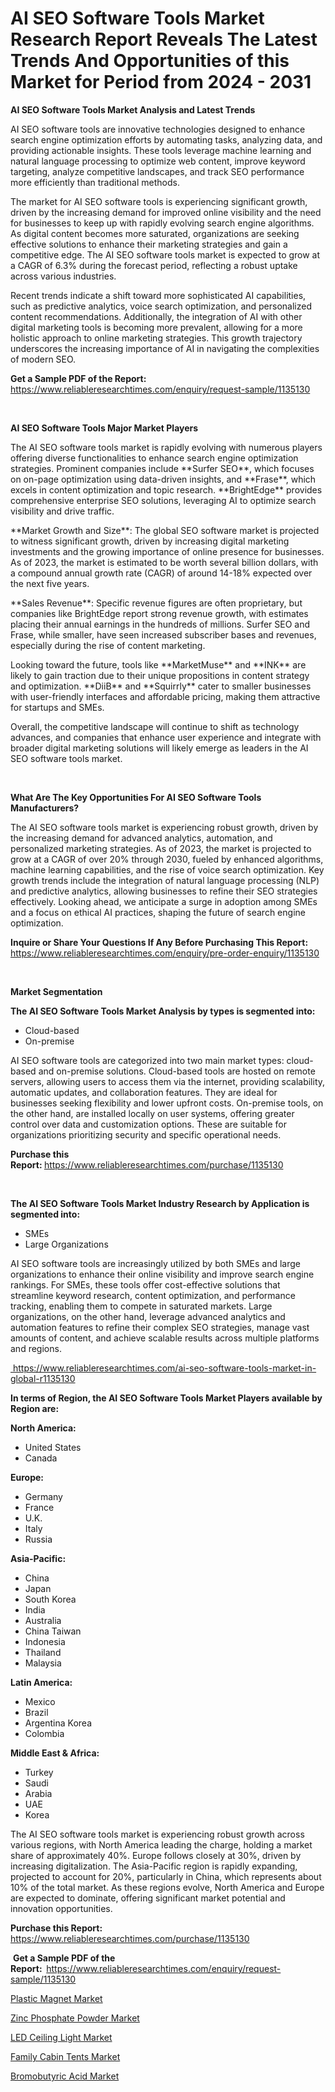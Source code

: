 <p><h1>AI SEO Software Tools Market Research Report Reveals The Latest Trends And Opportunities of this Market for Period from 2024 - 2031</h1></p><p><strong>AI SEO Software Tools Market Analysis and Latest Trends</strong></p>
<p><p>AI SEO software tools are innovative technologies designed to enhance search engine optimization efforts by automating tasks, analyzing data, and providing actionable insights. These tools leverage machine learning and natural language processing to optimize web content, improve keyword targeting, analyze competitive landscapes, and track SEO performance more efficiently than traditional methods.</p><p>The market for AI SEO software tools is experiencing significant growth, driven by the increasing demand for improved online visibility and the need for businesses to keep up with rapidly evolving search engine algorithms. As digital content becomes more saturated, organizations are seeking effective solutions to enhance their marketing strategies and gain a competitive edge. The AI SEO software tools market is expected to grow at a CAGR of 6.3% during the forecast period, reflecting a robust uptake across various industries.</p><p>Recent trends indicate a shift toward more sophisticated AI capabilities, such as predictive analytics, voice search optimization, and personalized content recommendations. Additionally, the integration of AI with other digital marketing tools is becoming more prevalent, allowing for a more holistic approach to online marketing strategies. This growth trajectory underscores the increasing importance of AI in navigating the complexities of modern SEO.</p></p>
<p><strong>Get a Sample PDF of the Report:&nbsp;</strong> <a href="https://www.reliableresearchtimes.com/enquiry/request-sample/1135130?utm_campaign=1510&utm_medium=2&utm_source=Github&utm_content=ia&utm_term=09102024&utm_id=ai-seo-software-tools">https://www.reliableresearchtimes.com/enquiry/request-sample/1135130</a></p>
<p>&nbsp;</p>
<p><strong>AI SEO Software Tools Major Market Players</strong></p>
<p><p>The AI SEO software tools market is rapidly evolving with numerous players offering diverse functionalities to enhance search engine optimization strategies. Prominent companies include **Surfer SEO**, which focuses on on-page optimization using data-driven insights, and **Frase**, which excels in content optimization and topic research. **BrightEdge** provides comprehensive enterprise SEO solutions, leveraging AI to optimize search visibility and drive traffic.</p><p>**Market Growth and Size**: The global SEO software market is projected to witness significant growth, driven by increasing digital marketing investments and the growing importance of online presence for businesses. As of 2023, the market is estimated to be worth several billion dollars, with a compound annual growth rate (CAGR) of around 14-18% expected over the next five years.</p><p>**Sales Revenue**: Specific revenue figures are often proprietary, but companies like BrightEdge report strong revenue growth, with estimates placing their annual earnings in the hundreds of millions. Surfer SEO and Frase, while smaller, have seen increased subscriber bases and revenues, especially during the rise of content marketing.</p><p>Looking toward the future, tools like **MarketMuse** and **INK** are likely to gain traction due to their unique propositions in content strategy and optimization. **DiiB** and **Squirrly** cater to smaller businesses with user-friendly interfaces and affordable pricing, making them attractive for startups and SMEs.</p><p>Overall, the competitive landscape will continue to shift as technology advances, and companies that enhance user experience and integrate with broader digital marketing solutions will likely emerge as leaders in the AI SEO software tools market.</p></p>
<p>&nbsp;</p>
<p><strong>What Are The Key Opportunities For AI SEO Software Tools Manufacturers?</strong></p>
<p><p>The AI SEO software tools market is experiencing robust growth, driven by the increasing demand for advanced analytics, automation, and personalized marketing strategies. As of 2023, the market is projected to grow at a CAGR of over 20% through 2030, fueled by enhanced algorithms, machine learning capabilities, and the rise of voice search optimization. Key growth trends include the integration of natural language processing (NLP) and predictive analytics, allowing businesses to refine their SEO strategies effectively. Looking ahead, we anticipate a surge in adoption among SMEs and a focus on ethical AI practices, shaping the future of search engine optimization.</p></p>
<p><strong>Inquire or Share Your Questions If Any Before Purchasing This Report:</strong> <a href="https://www.reliableresearchtimes.com/enquiry/pre-order-enquiry/1135130?utm_campaign=1510&utm_medium=2&utm_source=Github&utm_content=ia&utm_term=09102024&utm_id=ai-seo-software-tools">https://www.reliableresearchtimes.com/enquiry/pre-order-enquiry/1135130</a></p>
<p>&nbsp;</p>
<p><strong>Market Segmentation</strong></p>
<p><strong>The AI SEO Software Tools Market Analysis by types is segmented into:</strong></p>
<p><ul><li>Cloud-based</li><li>On-premise</li></ul></p>
<p><p>AI SEO software tools are categorized into two main market types: cloud-based and on-premise solutions. Cloud-based tools are hosted on remote servers, allowing users to access them via the internet, providing scalability, automatic updates, and collaboration features. They are ideal for businesses seeking flexibility and lower upfront costs. On-premise tools, on the other hand, are installed locally on user systems, offering greater control over data and customization options. These are suitable for organizations prioritizing security and specific operational needs.</p></p>
<p><strong>Purchase this Report:&nbsp;</strong><a href="https://www.reliableresearchtimes.com/purchase/1135130?utm_campaign=1510&utm_medium=2&utm_source=Github&utm_content=ia&utm_term=09102024&utm_id=ai-seo-software-tools">https://www.reliableresearchtimes.com/purchase/1135130</a></p>
<p>&nbsp;</p>
<p><strong>The AI SEO Software Tools Market Industry Research by Application is segmented into:</strong></p>
<p><ul><li>SMEs</li><li>Large Organizations</li></ul></p>
<p><p>AI SEO software tools are increasingly utilized by both SMEs and large organizations to enhance their online visibility and improve search engine rankings. For SMEs, these tools offer cost-effective solutions that streamline keyword research, content optimization, and performance tracking, enabling them to compete in saturated markets. Large organizations, on the other hand, leverage advanced analytics and automation features to refine their complex SEO strategies, manage vast amounts of content, and achieve scalable results across multiple platforms and regions.</p></p>
<p><a href="https://www.reliableresearchtimes.com/ai-seo-software-tools-market-in-global-r1135130?utm_campaign=1510&utm_medium=2&utm_source=Github&utm_content=ia&utm_term=09102024&utm_id=ai-seo-software-tools">&nbsp;https://www.reliableresearchtimes.com/ai-seo-software-tools-market-in-global-r1135130</a></p>
<p><strong>In terms of Region, the AI SEO Software Tools Market Players available by Region are:</strong></p>
<p>
    <p> <strong> North America: </strong>
        <ul>
            <li>United States</li>
            <li>Canada</li>
        </ul>
        </p> 
    <p> <strong> Europe: </strong>
        <ul>
            <li>Germany</li>
            <li>France</li>
            <li>U.K.</li>
            <li>Italy</li>
            <li>Russia</li>
        </ul>
        </p> 
    <p> <strong> Asia-Pacific: </strong>
        <ul>
            <li>China</li>
            <li>Japan</li>
            <li>South Korea</li>
            <li>India</li>
            <li>Australia</li>
            <li>China Taiwan</li>
            <li>Indonesia</li>
            <li>Thailand</li>
            <li>Malaysia</li>
        </ul>
        </p> 
    <p> <strong> Latin America: </strong>
        <ul>
            <li>Mexico</li>
            <li>Brazil</li>
            <li>Argentina Korea</li>
            <li>Colombia</li>
        </ul>
        </p> 
    <p> <strong> Middle East & Africa: </strong>
        <ul>
            <li>Turkey</li>
            <li>Saudi</li>
            <li>Arabia</li>
            <li>UAE</li>
            <li>Korea</li>
        </ul>
    </p>
    </p>
<p><p>The AI SEO software tools market is experiencing robust growth across various regions, with North America leading the charge, holding a market share of approximately 40%. Europe follows closely at 30%, driven by increasing digitalization. The Asia-Pacific region is rapidly expanding, projected to account for 20%, particularly in China, which represents about 10% of the total market. As these regions evolve, North America and Europe are expected to dominate, offering significant market potential and innovation opportunities.</p></p>
<p><strong>Purchase this Report: </strong><a href="https://www.reliableresearchtimes.com/purchase/1135130?utm_campaign=1510&utm_medium=2&utm_source=Github&utm_content=ia&utm_term=09102024&utm_id=ai-seo-software-tools">https://www.reliableresearchtimes.com/purchase/1135130</a></p>
<p>&nbsp;<strong>Get a Sample PDF of the Report:&nbsp;&nbsp;</strong><a href="https://www.reliableresearchtimes.com/enquiry/request-sample/1135130?utm_campaign=1510&utm_medium=2&utm_source=Github&utm_content=ia&utm_term=09102024&utm_id=ai-seo-software-tools">https://www.reliableresearchtimes.com/enquiry/request-sample/1135130</a></p>
<p><strong></strong></p>
<p><p><a href="https://www.linkedin.com/pulse/emerging-plastic-magnet-market-opportunities-analysis-investors-j5ule?utm_campaign=1510&utm_medium=2&utm_source=Github&utm_content=ia&utm_term=09102024&utm_id=ai-seo-software-tools">Plastic Magnet Market</a></p><p><a href="https://www.linkedin.com/pulse/zinc-phosphate-powder-market-investigation-industry-evolution-qirie?utm_campaign=1510&utm_medium=2&utm_source=Github&utm_content=ia&utm_term=09102024&utm_id=ai-seo-software-tools">Zinc Phosphate Powder Market</a></p><p><a href="https://www.linkedin.com/pulse/global-led-ceiling-light-market-opportunities-forecast-period-fm8nc?utm_campaign=1510&utm_medium=2&utm_source=Github&utm_content=ia&utm_term=09102024&utm_id=ai-seo-software-tools">LED Ceiling Light Market</a></p><p><a href="https://www.linkedin.com/pulse/global-family-cabin-tents-market-analysis-key-trends-future-tht8c?utm_campaign=1510&utm_medium=2&utm_source=Github&utm_content=ia&utm_term=09102024&utm_id=ai-seo-software-tools">Family Cabin Tents Market</a></p><p><a href="https://www.linkedin.com/pulse/evolution-bromobutyric-acid-market-key-shifts-from-2024-2031-gezrf?utm_campaign=1510&utm_medium=2&utm_source=Github&utm_content=ia&utm_term=09102024&utm_id=ai-seo-software-tools">Bromobutyric Acid Market</a></p></p>
